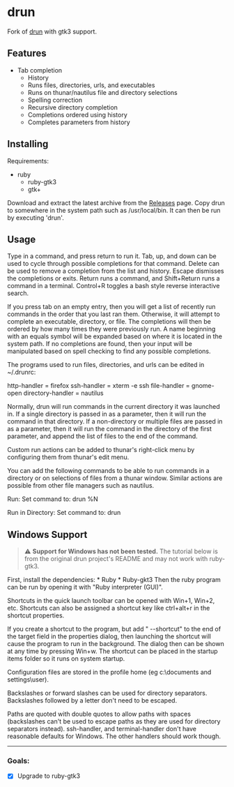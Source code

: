 # drun
Fork of [drun](https://sourceforge.net/p/drun) with gtk3 support.

Features
--------

  * Tab completion
	* History
	* Runs files, directories, urls, and executables
	* Runs on thunar/nautilus file and directory selections
	* Spelling correction
	* Recursive directory completion
	* Completions ordered using history
	* Completes parameters from history

Installing
----------

Requirements:

  * ruby
	* ruby-gtk3
	* gtk+

Download and extract the latest archive from the [Releases](https://github.com/MrcJkb/drun/releases) page. Copy drun to somewhere in the system
path such as /usr/local/bin. It can then be run by executing 'drun'.

Usage
-----

Type in a command, and press return to run it. Tab, up, and down can
be used to cycle through possible completions for that command. Delete
can be used to remove a completion from the list and history. Escape
dismisses the completions or exits. Return runs a command, and
Shift+Return runs a command in a terminal. Control+R toggles
a bash style reverse interactive search.

If you press tab on an empty entry, then you will get a list of recently
run commands in the order that you last ran them. Otherwise, it will
attempt to complete an executable, directory, or file. The completions
will then be ordered by how many times they were previously run. A
name beginning with an equals symbol will be expanded based on where it
is located in the system path. If no completions are found, then your
input will be manipulated based on spell checking to find any possible
completions.

The programs used to run files, directories, and urls can be edited
in ~/.drunrc:

http-handler = firefox
ssh-handler = xterm -e ssh
file-handler = gnome-open
directory-handler = nautilus

Normally, drun will run commands in the current directory it was launched
in. If a single directory is passed in as a parameter, then it will run
the command in that directory. If a non-directory or multiple files are
passed in as a parameter, then it will run the command in the directory
of the first parameter, and append the list of files to the end of
the command.

Custom run actions can be added to thunar's right-click menu by
configuring them from thunar's edit menu.

You can add the following commands to be able to run commands in
a directory or on selections of files from a thunar window. Similar
actions are possible from other file managers such as nautilus.

Run:
Set command to: drun %N

Run in Directory:
Set command to: drun

Windows Support
---------------

> :warning: **Support for Windows has not been tested.**
> The tutorial below is from the original drun project's README and may not work with ruby-gtk3.

First, install the dependencies:
	* Ruby
	* Ruby-gkt3
Then the ruby program can be run by opening it with "Ruby interpreter (GUI)".

Shortcuts in the quick launch toolbar can be opened with Win+1, Win+2, etc.
Shortcuts can also be assigned a shortcut key like ctrl+alt+r in the shortcut
properties.

If you create a shortcut to the program, but add " --shortcut" to the end of the target
field in the properties dialog, then launching the shortcut will cause the program to run
in the background. The dialog then can be shown at any time by pressing Win+w.
The shortcut can be placed in the startup items folder so it runs on system startup.

Configuration files are stored in the profile home (eg c:\documents and settings\user).

Backslashes or forward slashes can be used for directory separators. Backslashes
followed by a letter don't need to be escaped.

Paths are quoted with double quotes to allow paths with spaces (backslashes can't
be used to escape paths as they are used for directory separators instead).
ssh-handler, and terminal-handler don't have reasonable defaults for Windows.
The other handlers should work though.

---
### Goals:
- [x] Upgrade to ruby-gtk3
